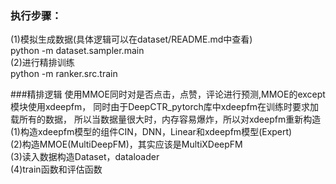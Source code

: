 ### 执行步骤：  
(1)模拟生成数据(具体逻辑可以在dataset/README.md中查看)  
python -m dataset.sampler.main  
(2)进行精排训练  
python -m ranker.src.train  

###精排逻辑
使用MMOE同时对是否点击，点赞，评论进行预测,MMOE的except模块使用xdeepfm，
同时由于DeepCTR_pytorch库中xdeepfm在训练时要求加载所有的数据，
所以当数据量很大时，内存容易爆炸，所以对xdeepfm重新构造
(1)构造xdeepfm模型的组件CIN，DNN，Linear和xdeepfm模型(Expert)  
(2)构造MMOE(MultiDeepFM)，其实应该是MultiXDeepFM  
(3)读入数据构造Dataset，dataloader  
(4)train函数和评估函数  






